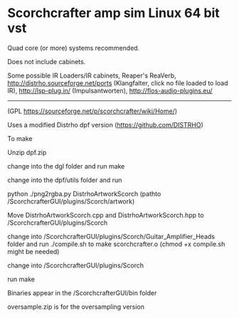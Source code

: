 # Scorchcrafter amp sim Linux 64 bit vst

Quad core (or more) systems recommended.

Does not include cabinets.

Some possible IR Loaders/IR cabinets, Reaper's ReaVerb, http://distrho.sourceforge.net/ports (Klangfalter, click no file loaded to load IR), http://lsp-plug.in/ (Impulsantworten), http://flos-audio-plugins.eu/

-----

(GPL https://sourceforge.net/p/scorchcrafter/wiki/Home/) 

Uses a modified Distrho dpf version (https://github.com/DISTRHO)

To make

Unzip dpf.zip

change into the dgl folder and run make

change into the dpf/utils folder and run

python ./png2rgba.py DistrhoArtworkScorch (pathto /ScorchcrafterGUI/plugins/Scorch/artwork)

Move DistrhoArtworkScorch.cpp and DistrhoArtworkScorch.hpp to /ScorchcrafterGUI/plugins/Scorch

change into /ScorchcrafterGUI/plugins/Scorch/Guitar_Amplifier_Heads folder and run ./compile.sh to make scorchcrafter.o (chmod +x compile.sh might be needed)

change into /ScorchcrafterGUI/plugins/Scorch 

run make

Binaries appear in the /ScorchcrafterGUI/bin folder

oversample.zip is for the oversampling version


